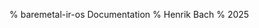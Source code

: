 % baremetal-ir-os Documentation
% Henrik Bach
% 2025

<!-- include docs/00-overview.md -->
<!-- include docs/01-motivation.md -->
<!-- include docs/02-architecture.md -->
<!-- include docs/03-ir-design.md -->
<!-- include docs/04-jit-engine.md -->
<!-- include docs/05-boot-and-runtime.md -->
<!-- include docs/06-os-subsystem-design.md -->
<!-- include docs/07-hardware-integration.md -->
<!-- include docs/08-dev-notes.md -->
<!-- include docs/09-testing-and-debugging.md -->
<!-- include docs/10-roadmap.md -->
<!-- include docs/ir-spec.md -->
